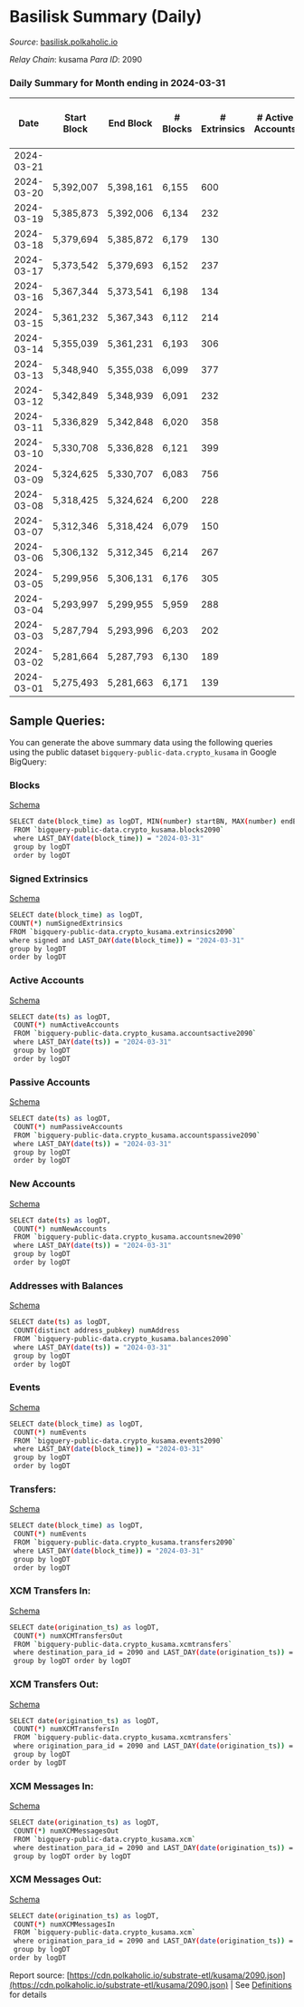 # Basilisk Summary (Daily)

_Source_: [basilisk.polkaholic.io](https://basilisk.polkaholic.io)

*Relay Chain*: kusama
*Para ID*: 2090



### Daily Summary for Month ending in 2024-03-31


| Date    | Start Block | End Block | # Blocks | # Extrinsics | # Active Accounts | # Passive Accounts | # New Accounts | # Addresses | # Events  | # Transfers ($USD) | # XCM Transfers In ($USD) | # XCM Transfers Out ($USD) | # XCM In | # XCM Out | Issues |
|---------|-------------|-----------|----------|--------------|-------------------|--------------------|----------------|-------------|-----------|--------------------|---------------------------|----------------------------|----------|-----------|--------|
| 2024-03-21 |  |  |  |  |  |  |  |  |  |   |   |   |  |  |  |
| 2024-03-20 | 5,392,007 | 5,398,161 | 6,155 | 600 |  |  |  | 19,032 | 25,824 | 870 ($83,516.22) |   |   |  |  |  |
| 2024-03-19 | 5,385,873 | 5,392,006 | 6,134 | 232 |  |  |  | 19,031 | 22,756 | 687 ($48,299.82) |   |   |  |  |  |
| 2024-03-18 | 5,379,694 | 5,385,872 | 6,179 | 130 |  |  |  | 19,030 | 20,710 | 289 ($43,741.05) |   |   |  |  |  |
| 2024-03-17 | 5,373,542 | 5,379,693 | 6,152 | 237 |  |  |  | 19,028 | 22,916 | 709 ($54,001.70) |   |   |  |  |  |
| 2024-03-16 | 5,367,344 | 5,373,541 | 6,198 | 134 |  |  |  | 19,027 | 20,978 | 318 ($53,127.10) |   |   |  |  |  |
| 2024-03-15 | 5,361,232 | 5,367,343 | 6,112 | 214 |  |  |  | 19,023 | 22,379 | 628 ($33,201.98) |   |   |  |  |  |
| 2024-03-14 | 5,355,039 | 5,361,231 | 6,193 | 306 |  |  |  | 19,022 | 23,901 | 836 ($108,327.74) |   |   |  |  |  |
| 2024-03-13 | 5,348,940 | 5,355,038 | 6,099 | 377 |  |  |  | 19,019 | 24,589 | 915 ($60,684.32) |   |   |  |  |  |
| 2024-03-12 | 5,342,849 | 5,348,939 | 6,091 | 232 |  |  |  | 18,993 | 22,463 | 673 ($40,315.65) |   |   |  |  |  |
| 2024-03-11 | 5,336,829 | 5,342,848 | 6,020 | 358 |  |  |  | 18,990 | 24,004 | 910 ($49,955.18) |   |   |  |  |  |
| 2024-03-10 | 5,330,708 | 5,336,828 | 6,121 | 399 |  |  |  | 18,975 | 25,923 | 1,298 ($94,912.47) |   |   |  |  |  |
| 2024-03-09 | 5,324,625 | 5,330,707 | 6,083 | 756 |  |  |  | 18,972 | 30,920 | 1,933 ($284,918.40) |   |   |  |  |  |
| 2024-03-08 | 5,318,425 | 5,324,624 | 6,200 | 228 |  |  |  | 18,969 | 22,840 | 642 ($81,537.67) |   |   |  |  |  |
| 2024-03-07 | 5,312,346 | 5,318,424 | 6,079 | 150 |  |  |  | 18,967 | 20,927 | 360 ($29,603.98) |   |   |  |  |  |
| 2024-03-06 | 5,306,132 | 5,312,345 | 6,214 | 267 |  |  |  | 18,964 | 23,697 | 807 ($33,770.90) |   |   |  |  |  |
| 2024-03-05 | 5,299,956 | 5,306,131 | 6,176 | 305 |  |  |  | 18,963 | 23,856 | 774 ($79,561.18) |   |   |  |  |  |
| 2024-03-04 | 5,293,997 | 5,299,955 | 5,959 | 288 |  |  |  | 18,959 | 22,672 | 633 ($38,338.00) |   |   |  |  |  |
| 2024-03-03 | 5,287,794 | 5,293,996 | 6,203 | 202 |  |  |  | 18,959 | 22,301 | 546 ($25,222.87) |   |   |  |  |  |
| 2024-03-02 | 5,281,664 | 5,287,793 | 6,130 | 189 |  |  |  | 18,961 | 21,667 | 455 ($31,706.52) |   |   |  |  |  |
| 2024-03-01 | 5,275,493 | 5,281,663 | 6,171 | 139 |  |  |  | 18,961 | 21,314 | 393 ($14,106.37) |   |   |  |  |  |

## Sample Queries:
You can generate the above summary data using the following queries using the public dataset `bigquery-public-data.crypto_kusama` in Google BigQuery:


### Blocks 

[Schema](https://github.com/colorfulnotion/substrate-etl/blob/main/schema/blocks.json)

```bash
SELECT date(block_time) as logDT, MIN(number) startBN, MAX(number) endBN, COUNT(*) numBlocks 
 FROM `bigquery-public-data.crypto_kusama.blocks2090`  
 where LAST_DAY(date(block_time)) = "2024-03-31" 
 group by logDT 
 order by logDT
```

### Signed Extrinsics 

[Schema](https://github.com/colorfulnotion/substrate-etl/blob/main/schema/extrinsics.json)

```bash
SELECT date(block_time) as logDT, 
COUNT(*) numSignedExtrinsics 
FROM `bigquery-public-data.crypto_kusama.extrinsics2090`  
where signed and LAST_DAY(date(block_time)) = "2024-03-31" 
group by logDT 
order by logDT
```

### Active Accounts 

[Schema](https://github.com/colorfulnotion/substrate-etl/blob/main/schema/accountsactive.json)

```bash
SELECT date(ts) as logDT, 
 COUNT(*) numActiveAccounts 
 FROM `bigquery-public-data.crypto_kusama.accountsactive2090` 
 where LAST_DAY(date(ts)) = "2024-03-31" 
 group by logDT 
 order by logDT
```

### Passive Accounts 

[Schema](https://github.com/colorfulnotion/substrate-etl/blob/main/schema/accountspassive.json)

```bash
SELECT date(ts) as logDT, 
 COUNT(*) numPassiveAccounts 
 FROM `bigquery-public-data.crypto_kusama.accountspassive2090` 
 where LAST_DAY(date(ts)) = "2024-03-31" 
 group by logDT 
 order by logDT
```

### New Accounts 

[Schema](https://github.com/colorfulnotion/substrate-etl/blob/main/schema/accountsnew.json)

```bash
SELECT date(ts) as logDT, 
 COUNT(*) numNewAccounts 
 FROM `bigquery-public-data.crypto_kusama.accountsnew2090` 
 where LAST_DAY(date(ts)) = "2024-03-31" 
 group by logDT
 order by logDT
```

### Addresses with Balances 

[Schema](https://github.com/colorfulnotion/substrate-etl/blob/main/schema/balances.json)

```bash
SELECT date(ts) as logDT,
 COUNT(distinct address_pubkey) numAddress 
 FROM `bigquery-public-data.crypto_kusama.balances2090` 
 where LAST_DAY(date(ts)) = "2024-03-31" 
 group by logDT 
 order by logDT
```

### Events 

[Schema](https://github.com/colorfulnotion/substrate-etl/blob/main/schema/events.json)

```bash
SELECT date(block_time) as logDT, 
 COUNT(*) numEvents 
 FROM `bigquery-public-data.crypto_kusama.events2090` 
 where LAST_DAY(date(block_time)) = "2024-03-31" 
 group by logDT 
 order by logDT
```

### Transfers:

[Schema](https://github.com/colorfulnotion/substrate-etl/blob/main/schema/transfers.json)

```bash
SELECT date(block_time) as logDT, 
 COUNT(*) numEvents 
 FROM `bigquery-public-data.crypto_kusama.transfers2090` 
 where LAST_DAY(date(block_time)) = "2024-03-31" 
 group by logDT 
 order by logDT
```

### XCM Transfers In: 

[Schema](https://github.com/colorfulnotion/substrate-etl/blob/main/schema/xcmtransfers.json)

```bash
SELECT date(origination_ts) as logDT, 
 COUNT(*) numXCMTransfersOut 
 FROM `bigquery-public-data.crypto_kusama.xcmtransfers` 
 where destination_para_id = 2090 and LAST_DAY(date(origination_ts)) = "2024-03-31" 
 group by logDT order by logDT
```

### XCM Transfers Out: 

[Schema](https://github.com/colorfulnotion/substrate-etl/blob/main/schema/xcmtransfers.json)

```bash
SELECT date(origination_ts) as logDT, 
 COUNT(*) numXCMTransfersIn 
 FROM `bigquery-public-data.crypto_kusama.xcmtransfers` 
 where origination_para_id = 2090 and LAST_DAY(date(origination_ts)) = "2024-03-31" 
 group by logDT 
order by logDT
```

### XCM Messages In: 

[Schema](https://github.com/colorfulnotion/substrate-etl/blob/main/schema/xcm.json)

```bash
SELECT date(origination_ts) as logDT, 
 COUNT(*) numXCMMessagesOut 
 FROM `bigquery-public-data.crypto_kusama.xcm` 
 where destination_para_id = 2090 and LAST_DAY(date(origination_ts)) = "2024-03-31" 
 group by logDT order by logDT
```

### XCM Messages Out: 

[Schema](https://github.com/colorfulnotion/substrate-etl/blob/main/schema/xcm.json)

```bash
SELECT date(origination_ts) as logDT, 
 COUNT(*) numXCMMessagesIn 
 FROM `bigquery-public-data.crypto_kusama.xcm` 
 where origination_para_id = 2090 and LAST_DAY(date(origination_ts)) = "2024-03-31" 
 group by logDT 
order by logDT
```


Report source: [https://cdn.polkaholic.io/substrate-etl/kusama/2090.json](https://cdn.polkaholic.io/substrate-etl/kusama/2090.json) | See [Definitions](/DEFINITIONS.md) for details
